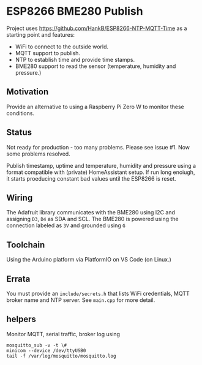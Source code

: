 # ESP8266 BME280 Publish

Project uses <https://github.com/HankB/ESP8266-NTP-MQTT-Time> as a starting point and features:

* WiFi to connect to the outside world.
* MQTT support to publish.
* NTP to establish time and provide time stamps.
* BME280 support to read the sensor (temperature, humidity and pressure.)

## Motivation

Provide an alternative to using a Raspberry Pi Zero W to monitor these conditions.

## Status

Not ready for production - too many problems. Please see issue #1. Now some problems resolved.

Publish timestamp, uptime and temperature, humidity and pressure using a format compatible with (private) HomeAssistant setup. If run long enoiugh, it starts proeducing constant bad values until the ESP8266 is reset.

## Wiring 

The Adafruit library communicates with the BME280 using I2C and assigning `D3`, `D4` as SDA and SCL. The BME280 is powered using the connection labeled as `3V` and grounded using `G`

## Toolchain

Using the Arduino platform via PlatformIO on VS Code (on Linux.)

## Errata

You must provide an `include/secrets.h` that lists WiFi credentials, MQTT broker name and NTP server. See `main.cpp` for more detail.

## helpers

Monitor MQTT, serial traffic, broker log using 

```text
mosquitto_sub -v -t \#
minicom --device /dev/ttyUSB0
tail -f /var/log/mosquitto/mosquitto.log
```
